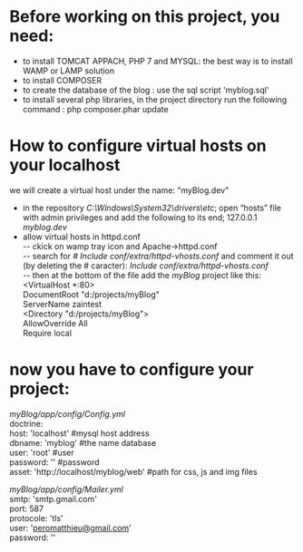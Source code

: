 # Before working on this project, you need:  
- to install TOMCAT APPACH, PHP 7 and MYSQL: the best way is to install WAMP or LAMP solution
- to install COMPOSER
- to create the database of the blog : use the sql script 'myblog.sql'
- to install several php libraries, in the project directory run the following command : php composer.phar update

# How to configure virtual hosts on your localhost
we will create a virtual host under the name: "myBlog.dev"
- in the repository *C:\Windows\System32\drivers\etc*; open “hosts” file with admin privileges and add the following to its end;
127.0.0.1 *myblog.dev* 
- allow virtual hosts in httpd.conf  
-- ckick on wamp tray icon and Apache->httpd.conf  
-- search for *# Include conf/extra/httpd-vhosts.conf* and comment it out (by deleting the # caracter): *Include conf/extra/httpd-vhosts.conf*  
-- then at the bottom of the file add the *myBlog* project like this:  
<VirtualHost *:80>  
DocumentRoot "d:/projects/myBlog"  
ServerName zaintest  
<Directory "d:/projects/myBlog">  
AllowOverride All  
Require local  
</Directory>  
</VirtualHost>  
  
  
# now you have to configure your project:  
*myBlog/app/config/Config.yml*  
doctrine:  
host: 'localhost' #mysql host address  
dbname: 'myblog' #the name database  
user: 'root' #user  
password: '' #password  
asset: 'http://localhost/myblog/web' #path for css, js and img files  
  
*myBlog/app/config/Mailer.yml*  
smtp: 'smtp.gmail.com'  
port: 587  
protocole: 'tls'  
user: 'peromatthieu@gmail.com'  
password: ''  

